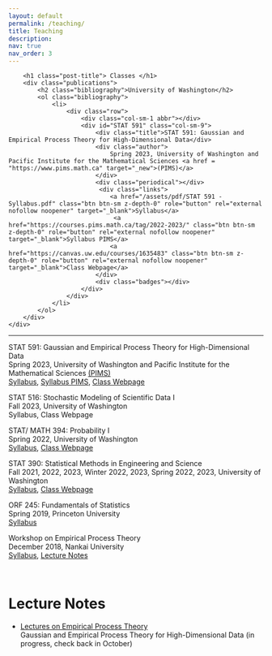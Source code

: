 ```yaml
---
layout: default
permalink: /teaching/
title: Teaching
description:
nav: true
nav_order: 3
---
```


        <h1 class="post-title"> Classes </h1>
        <div class="publications">
            <h2 class="bibliography">University of Washington</h2>
            <ol class="bibliography">
                <li>
                    <div class="row">
                        <div class="col-sm-1 abbr"></div>
                        <div id="STAT 591" class="col-sm-9">
                            <div class="title">STAT 591: Gaussian and Empirical Process Theory for High-Dimensional Data</div>
                            <div class="author">
                                Spring 2023, University of Washington and Pacific Institute for the Mathematical Sciences <a href = "https://www.pims.math.ca" target="_new">(PIMS)</a> 
                            </div>
                            <div class="periodical"></div>
                             <div class="links">
                                <a href="/assets/pdf/STAT 591 - Syllabus.pdf" class="btn btn-sm z-depth-0" role="button" rel="external nofollow noopener" target="_blank">Syllabus</a>
                                 <a href="https://courses.pims.math.ca/tag/2022-2023/" class="btn btn-sm z-depth-0" role="button" rel="external nofollow noopener" target="_blank">Syllabus PIMS</a>
                                <a href="https://canvas.uw.edu/courses/1635483" class="btn btn-sm z-depth-0" role="button" rel="external nofollow noopener" target="_blank">Class Webpage</a>
                            </div>
                            <div class="badges"></div>
                        </div>
                    </div>
                </li>
            </ol>
        </div>
    </div>



<hr> 

<div class="row">
      <div class="col-sm-1 publication">
            </div>
            <div class="col-sm-9 publication">
                  <p> <span class="font-weight-bolder">STAT 591: Gaussian and Empirical Process Theory for High-Dimensional Data </span> <br>
                        Spring 2023, University of Washington and Pacific Institute for the Mathematical Sciences <a href = "https://www.pims.math.ca" target="_new">(PIMS)</a> <br>
                        <a href="/assets/pdf/STAT 591 - Syllabus.pdf" target="_new"> Syllabus</a>, <a href="https://courses.pims.math.ca/tag/2022-2023/" target="_new">Syllabus PIMS</a>, <a href="https://canvas.uw.edu/courses/1635483" target="_new"> Class Webpage</a> </p>
                   <p>  <span class="font-weight-bolder">STAT 516: Stochastic Modeling of Scientific Data I</span> <br>
                        Fall 2023, University of Washington <br>
                        Syllabus, Class Webpage</p>
                  <p> <span class="font-weight-bolder">  STAT/ MATH 394: Probability I </span> <br> 
                        Spring 2022, University of Washington <br>
                        <a href="/assets/pdf/STAT 394 - Syllabus.pdf" target="_new"> Syllabus</a>, <a href="https://canvas.uw.edu/courses/1548372" target="_new"> Class Webpage</a> </p>
                  <p> <span class="font-weight-bolder"> STAT 390: Statistical Methods in Engineering and Science </span> <br>
                        Fall 2021, 2022, 2023, Winter 2022, 2023, Spring 2022, 2023, University of Washington <br>
                        <a href="/assets/pdf/STAT 390 - Syllabus - long version-2.pdf" target="_new"> Syllabus</a>, <a href="https://canvas.uw.edu/courses/1635461" target="_new"> Class Webpage</a> </p>
                  <p> <span class="font-weight-bolder"> ORF 245: Fundamentals of Statistics </span> <br>
                        Spring 2019, Princeton University<br>
                        <a href="/assets/pdf/ORF 245_Syllabus_Updated.pdf" target="_new"> Syllabus</a></p>
                  <p> <span class="font-weight-bolder"> Workshop on Empirical Process Theory </span> <br>
                        December 2018, Nankai University <br>
                        <a href="https://stat.nankai.edu.cn/2018/1126/c12333a129526/page.htm" target="_new"> Syllabus</a>, <a href=" /assets/pdf/empirical-proc-all-lectures.pdf" target="_new"> Lecture Notes</a> </p>
            </div>
      </div>
<br>

<h1 class="post-title"> Lecture Notes </h1>
<ul class="card-text font-weight-light list-group list-group-flush"> 
      <li class="list-group-item"> 
      <p> <a href=" /assets/pdf/empirical-proc-all-lectures.pdf" class="font-weight-bolder" target="_new"> Lectures on Empirical Process Theory</a> <br>
             <span class="font-weight-bolder"> Gaussian and Empirical Process Theory for High-Dimensional Data </span> (in progress, check back in October) </p>
      </li>
</ul>

